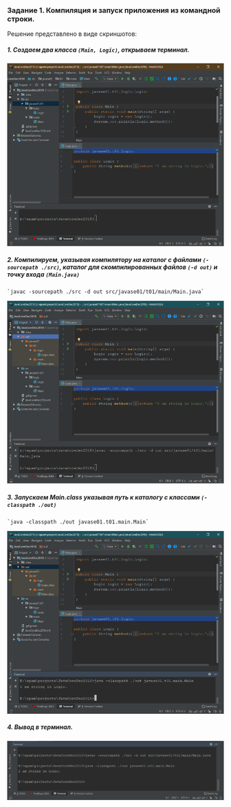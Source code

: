 ### Задание 1. Компиляция и запуск приложения из командной строки.
Решение представлено в виде скриншотов:

##### 1. Создаем два класса `(Main, Logic)`, открываем терминал.
![   ](https://github.com/DobrenkyiKA/JavaCoreDec2018/blob/se01-t01/1.bmp)
      

##### 2. Компилируем, указывая компилятору на каталог с файлами `(- sourcepath ./src)`, каталог для скомпилированных файлов `(-d out)` и точку входа `(Main.java)`
    `javac -sourcepath ./src -d out src/javase01/t01/main/Main.java`
![   ](https://github.com/DobrenkyiKA/JavaCoreDec2018/blob/se01-t01/2.bmp)

##### 3. Запускаем Main.class указывая путь к каталогу с классами `(-classpath ./out)`
    `java -classpath ./out javase01.t01.main.Main`
![   ](https://github.com/DobrenkyiKA/JavaCoreDec2018/blob/se01-t01/3.bmp)

##### 4. Вывод в терминал.
![   ](https://github.com/DobrenkyiKA/JavaCoreDec2018/blob/se01-t01/4.bmp)
